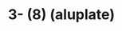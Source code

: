 ---
ee_id_thing: na
site: na
type: na
inv_num: 2022-039
add_credit:
url: 2022-039
title: 3- (8) (aluplate)
year: '2022'
display_year: '2022'
medium: Raw aluplate aluminium
dims: 200 x 100 cm
pitch: alu / track suits / majerus ;-)
ps:
live_url:
youtube:
related_code:
imgs:
subheading:
download:
commission:
related:
layout: things-i-made
---